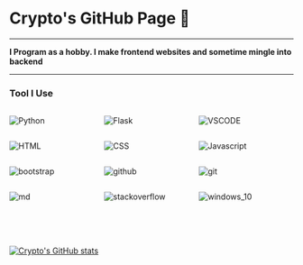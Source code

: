 # Crypto's GitHub Page 👋

---

**I Program as a hobby. I make frontend websites and sometime mingle into backend**

---

### Tool I Use

<div style="display:grid; grid-template-columns: repeat(3, 1fr)">

![Python](https://img.shields.io/badge/Python-black?style=for-the-badge&logo=python&logoColor=green)

![Flask](https://img.shields.io/badge/Flask-black?style=for-the-badge&logo=flask&logoColor=white)

![VSCODE](https://img.shields.io/badge/VSCODE-black?style=for-the-badge&logo=VisualStudioCode&logoColor=blue)

![HTML](https://img.shields.io/badge/html-black?style=for-the-badge&logo=html5)

![CSS](https://img.shields.io/badge/css-black?style=for-the-badge&logo=css3&logoColor=blue)

![Javascript](https://img.shields.io/badge/JavaScript-black?style=for-the-badge&logo=javascript)

![bootstrap](https://img.shields.io/badge/bootstrap-black?style=for-the-badge&logo=bootstrap)


![github](https://img.shields.io/badge/Github-black?style=for-the-badge&logo=github)

![git](https://img.shields.io/badge/Github-black?style=for-the-badge&logo=git)

![md](https://img.shields.io/badge/markdown-black?style=for-the-badge&logo=markdown)

![stackoverflow](https://img.shields.io/badge/stack_overflow-black?style=for-the-badge&logo=stackoverflow)


![windows_10](https://img.shields.io/badge/windows_10-black?style=for-the-badge&logo=windows&logoColor=blue)


</div>

<br/>
<br/>
<br/>

[![Crypto's GitHub stats](https://github-readme-stats.vercel.app/api?username=beginner-cryptonyx)](https://github.com/beginner-cryptonyx/github-readme-stats)
